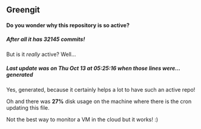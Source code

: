 ## Greengit

#### Do you wonder why this repository is so active?

##### After all it has 32145 commits!

But is it *really* active? Well...

##### Last update was on Thu Oct 13 at 05:25:16 when those lines were... generated

Yes, generated, because it certainly helps a lot to have such an active repo!

Oh and there was **27%** disk usage on the machine
where there is the cron updating this file.

Not the best way to monitor a VM in the cloud but it works! :)
